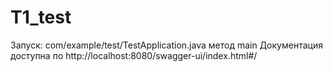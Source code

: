 # T1_test
Запуск: com/example/test/TestApplication.java метод main
Документация доступна по http://localhost:8080/swagger-ui/index.html#/
